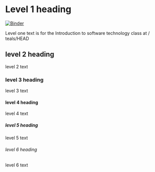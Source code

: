 # Level 1 heading

[![Binder](https://mybinder.org/badge_logo.svg)](https://mybinder.org/v2/gh/s9109560/teals/HEAD)

Level one text is for the Introduction to software technology class at
 / teals/HEAD

## level 2 heading

level 2 text

### level 3 heading

level 3 text

#### level 4 heading
 
level 4 text

##### level 5 heading

level 5 text

###### level 6 heading

level 6 text
